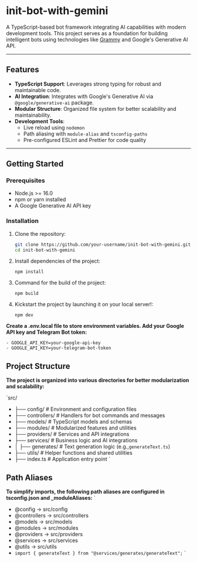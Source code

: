 # init-bot-with-gemini

A TypeScript-based bot framework integrating AI capabilities with modern development tools. This project serves as a foundation for building intelligent bots using technologies like [Grammy](https://grammy.dev) and Google's Generative AI API.

---

## Features

- **TypeScript Support**: Leverages strong typing for robust and maintainable code.
- **AI Integration**: Integrates with Google's Generative AI via `@google/generative-ai` package.
- **Modular Structure**: Organized file system for better scalability and maintainability.
- **Development Tools**:
  - Live reload using `nodemon`
  - Path aliasing with `module-alias` and `tsconfig-paths`
  - Pre-configured ESLint and Prettier for code quality

---

## Getting Started

### Prerequisites

- Node.js >= 16.0
- npm or yarn installed
- A Google Generative AI API key

### Installation

1. Clone the repository:

   ```bash
   git clone https://github.com/your-username/init-bot-with-gemini.git
   cd init-bot-with-gemini
   ```
2. Install dependencies of the project:

   ```
   npm install
   ```

3. Command for the build of the project:

   ```
   npm build
   ```
4. Kickstart the project by launching it on your local server!:

   ```
   npm dev
   ```

**Create a .env.local file to store environment variables. Add your Google API key and Telegram Bot token:**

```
- GOOGLE_API_KEY=your-google-api-key
- GOOGLE_API_KEY=your-telegram-bot-token
```


## Project Structure

**The project is organized into various directories for better modularization and scalability:**

`src/

- ├── config/ # Environment and configuration files
- ├── controllers/ # Handlers for bot commands and messages
- ├── models/ # TypeScript models and schemas
- ├── modules/ # Modularized features and utilities
- ├── providers/ # Services and API integrations
- ├── services/ # Business logic and AI integrations
- │ ├── generates/ # Text generation logic (e.g.,`generateText.ts`)
- ├── utils/ # Helper functions and shared utilities
- ├── index.ts # Application entry point
  `

## Path Aliases

**To simplify imports, the following path aliases are configured in tsconfig.json and \_moduleAliases:**
`

- @config → src/config
- @controllers → src/controllers
- @models → src/models
- @modules → src/modules
- @providers → src/providers
- @services → src/services
- @utils → src/utils
- `import { generateText } from "@services/generates/generateText";`
  `
